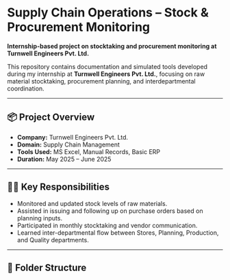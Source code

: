 # Supply Chain Operations – Stock & Procurement Monitoring

**Internship-based project on stocktaking and procurement monitoring at Turnwell Engineers Pvt. Ltd.**

This repository contains documentation and simulated tools developed during my internship at **Turnwell Engineers Pvt. Ltd.**, focusing on raw material stocktaking, procurement planning, and interdepartmental coordination.

---

## 📦 Project Overview

- **Company:** Turnwell Engineers Pvt. Ltd.
- **Domain:** Supply Chain Management
- **Tools Used:** MS Excel, Manual Records, Basic ERP
- **Duration:** May 2025 – June 2025

---

## 👨‍💼 Key Responsibilities

- Monitored and updated stock levels of raw materials.
- Assisted in issuing and following up on purchase orders based on planning inputs.
- Participated in monthly stocktaking and vendor communication.
- Learned inter-departmental flow between Stores, Planning, Production, and Quality departments.

---

## 📂 Folder Structure

